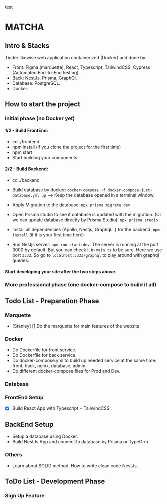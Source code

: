 test
# MATCHA

## Intro & Stacks

Tinder likewise web application containerized (Docker) and done by:

- Front: Figma (marquette), React, Typescript, TailwindCSS, Cypress (Automated End-to-End testing).
- Back: NestJs, Prisma, GraphQl.
- Database: PostgreSQL.
- Docker.

## How to start the project

### Initial phase (no Docker yet)

#### 1/2 - Build FrontEnd:

- cd ./frontend
- npm install (if you clone the project for the first time)
- npm start
- Start building your components.

#### 2/2 - Build Backend:
- cd ./backend

- Build database by docker: `docker-compose -f docker-compose-just-database.yml up` --> Keep the database opened in a terminal window.
- Apply Migration to the database: `npx prisma migrate dev`
- Open Prisma studio to see if database is updated with the migration. (Or we can update database directly by Prisma Studio): `npx prisma studio`

- Install all dependencies (Apollo, Nestjs, Graphql...) for the backend: `npm install` (if it is your first time here)
- Run Nestjs server: `npm run start:dev`. The server is running at the port 3000 by default. But you can check it in `main.ts` to be sure. Here we use port `3333`. So go to `localhost:3333/graphql` to play around with graphql queries.

#### Start developing your site after the two steps above.

### More professional phase (one docker-compose to build it all)

## Todo List - Preparation Phase

### Marquette

- [Stanley] [] Do the marquette for main features of the website.

### Docker

- Do Dockerfile for front service.
- Do Dockerfile for back service.
- Do docker-compose.yml to build up needed service at the same time: front, back, nginx, database, admin.
- Do different docker-compose files for Prod and Dev.

### Database

### FrontEnd Setup

- [x] Build React App with Typescript + TailwindCSS.

## BackEnd Setup

- Setup a database using Docker.
- Build NestJs App and connect to database by Prisma or TypeOrm.

### Others

- Learn about SOLID method: How to write clean code NestJs.

## ToDo List - Development Phase

### Sign Up Feature

